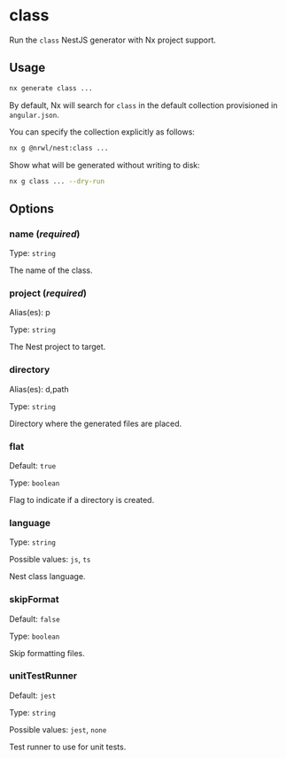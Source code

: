 # class

Run the `class` NestJS generator with Nx project support.

## Usage

```bash
nx generate class ...
```

By default, Nx will search for `class` in the default collection provisioned in `angular.json`.

You can specify the collection explicitly as follows:

```bash
nx g @nrwl/nest:class ...
```

Show what will be generated without writing to disk:

```bash
nx g class ... --dry-run
```

## Options

### name (_**required**_)

Type: `string`

The name of the class.

### project (_**required**_)

Alias(es): p

Type: `string`

The Nest project to target.

### directory

Alias(es): d,path

Type: `string`

Directory where the generated files are placed.

### flat

Default: `true`

Type: `boolean`

Flag to indicate if a directory is created.

### language

Type: `string`

Possible values: `js`, `ts`

Nest class language.

### skipFormat

Default: `false`

Type: `boolean`

Skip formatting files.

### unitTestRunner

Default: `jest`

Type: `string`

Possible values: `jest`, `none`

Test runner to use for unit tests.
